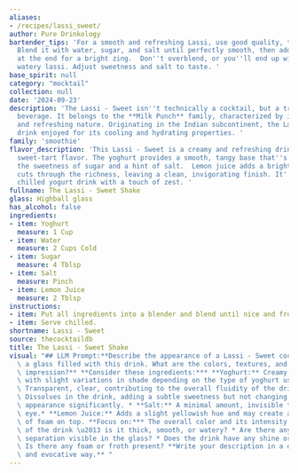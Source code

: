 ```yaml
---
aliases:
- /recipes/lassi_sweet/
author: Pure Drinkology
bartender_tips: 'For a smooth and refreshing Lassi, use good quality, thick yogurt.
  Blend it with water, sugar, and salt until perfectly smooth, then add lemon juice
  at the end for a bright zing.  Don''t overblend, or you''ll end up with a thin,
  watery lassi. Adjust sweetness and salt to taste. '
base_spirit: null
category: "mocktail"
collection: null
date: '2024-09-23'
description: 'The Lassi - Sweet isn''t technically a cocktail, but a traditional Indian
  beverage. It belongs to the **Milk Punch** family, characterized by its milky base
  and refreshing nature. Originating in the Indian subcontinent, the Lassi is a centuries-old
  drink enjoyed for its cooling and hydrating properties. '
family: 'smoothie'
flavor_description: 'This Lassi - Sweet is a creamy and refreshing drink with a balanced
  sweet-tart flavor. The yoghurt provides a smooth, tangy base that''s tempered by
  the sweetness of sugar and a hint of salt.  Lemon juice adds a bright acidity that
  cuts through the richness, leaving a clean, invigorating finish. It''s like a luxurious,
  chilled yogurt drink with a touch of zest. '
fullname: The Lassi - Sweet Shake
glass: Highball glass
has_alcohol: false
ingredients:
- item: Yoghurt
  measure: 1 Cup
- item: Water
  measure: 2 Cups Cold
- item: Sugar
  measure: 4 Tblsp
- item: Salt
  measure: Pinch
- item: Lemon Juice
  measure: 2 Tblsp
instructions:
- item: Put all ingredients into a blender and blend until nice and frothy.
- item: Serve chilled.
shortname: Lassi - Sweet
source: thecocktaildb
title: The Lassi - Sweet Shake
visual: "## LLM Prompt:**Describe the appearance of a Lassi - Sweet cocktail. Imagine\
  \ a glass filled with this drink. What are the colors, textures, and overall visual\
  \ impression?** **Consider these ingredients:*** **Yoghurt:** Creamy, white, possibly\
  \ with slight variations in shade depending on the type of yoghurt used.* **Water:**\
  \ Transparent, clear, contributing to the overall fluidity of the drink.* **Sugar:**\
  \ Dissolves in the drink, adding a subtle sweetness but not changing the visual\
  \ appearance significantly. * **Salt:** A minimal amount, invisible to the naked\
  \ eye.* **Lemon Juice:** Adds a slight yellowish hue and may create a thin layer\
  \ of foam on top. **Focus on:*** The overall color and its intensity.* The consistency\
  \ of the drink \u2013 is it thick, smooth, or watery? * Are there any layers or\
  \ separation visible in the glass? * Does the drink have any shine or sparkle?*\
  \ Is there any foam or froth present? **Write your description in a descriptive\
  \ and evocative way.** "
---
```



